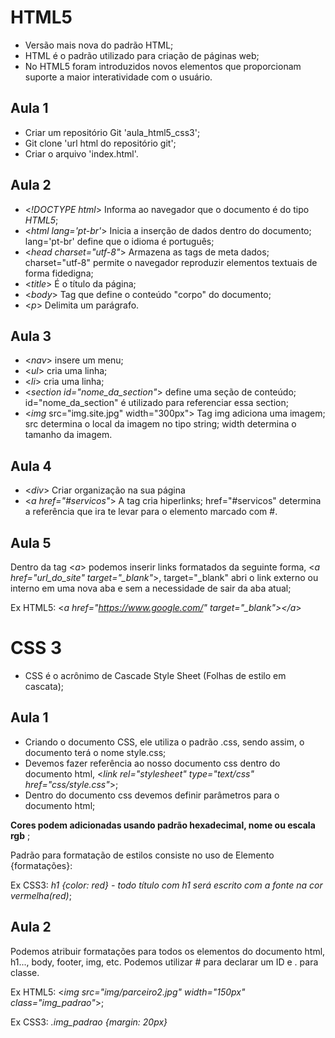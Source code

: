 # HTML5

* Versão mais nova do padrão HTML;
* HTML é o padrão utilizado para criação de páginas web;
* No HTML5 foram introduzidos novos elementos que proporcionam suporte a maior interatividade com o usuário.



## Aula 1

* Criar um repositório Git 'aula_html5_css3';
* Git clone 'url html do repositório git';
* Criar o arquivo 'index.html'.

## Aula 2

* <*!DOCTYPE html*> Informa ao navegador que o documento é do tipo *HTML5*;
* <*html lang='pt-br'*> Inicia a inserção de dados dentro do documento; lang='pt-br' define que o idioma é português;
* <*head charset="utf-8"*> Armazena as tags de meta dados; charset="utf-8" permite o navegador reproduzir elementos textuais de forma fidedigna;
* <*title*> É o título da página;
* <*body*> Tag que define o conteúdo "corpo" do documento;
* <*p*> Delimita um parágrafo.

## Aula 3

* <*nav*> insere um menu;
* <*ul*> cria uma linha;
* <*li*> cria uma linha;
* <*section id="nome_da_section"*> define uma seção de conteúdo; id="nome_da_section" é utilizado para referenciar essa section;
* <*img* src="img.site.jpg" width="300px"> Tag img adiciona uma imagem; src determina o local da imagem no tipo string; width determina o tamanho da imagem.

## Aula 4

* <*div*> Criar organização na sua página
* <*a href="#servicos"*> A tag cria hiperlinks; href="#servicos" determina a referência que ira te levar para o elemento marcado com #.

## Aula 5

Dentro da tag <*a*> podemos inserir links formatados da seguinte forma, <*a href="url_do_site" target="_blank"*>, target="_blank" abri o link externo ou interno em uma nova aba e sem a necessidade de sair da aba atual;

Ex HTML5: <*a href="https://www.google.com/" target="_blank"></a*>

# CSS 3

* CSS é o acrônimo de Cascade Style Sheet (Folhas de estilo em cascata);

## Aula 1

* Criando o documento CSS, ele utiliza o padrão .css, sendo assim, o documento terá o nome style.css;
* Devemos fazer referência ao nosso documento css dentro do documento html, <*link rel="stylesheet" type="text/css" href="css/style.css"*>;
* Dentro do documento css devemos definir parâmetros para o documento html;

**Cores podem adicionadas usando padrão hexadecimal, nome ou escala rgb** ;

Padrão para formatação de estilos consiste no uso de Elemento {formatações}:

Ex CSS3: *h1 {color: red} - todo título com h1 será escrito com a fonte na cor vermelha(red)*;

## Aula 2

Podemos atribuir formatações para todos os elementos do documento html, h1..., body, footer, img, etc. Podemos utilizar # para declarar um ID e . para classe.

Ex HTML5: <*img src="img/parceiro2.jpg" width="150px" class="img_padrao"*>;

Ex CSS3: *.img_padrao {margin: 20px}*